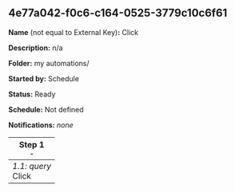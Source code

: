 ## 4e77a042-f0c6-c164-0525-3779c10c6f61

**Name** (not equal to External Key)**:** Click

**Description:** n/a

**Folder:** my automations/

**Started by:** Schedule

**Status:** Ready

**Schedule:** Not defined

**Notifications:** _none_


| Step 1<br>_<small>-</small>_ |
| --- |
| _1.1: query_<br>Click |
